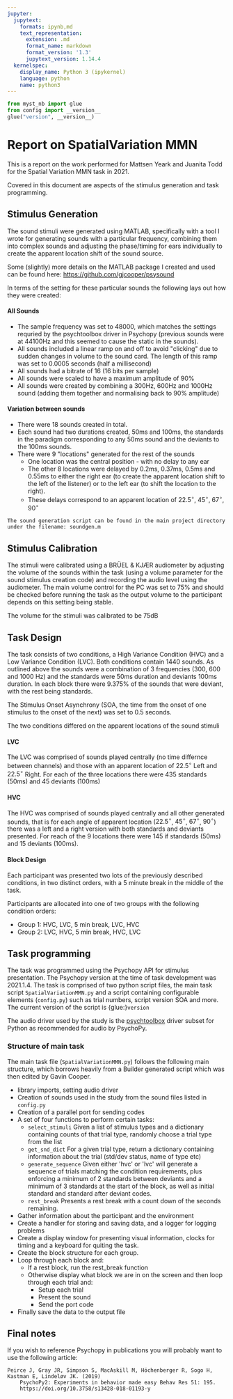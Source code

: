 ```yaml
---
jupyter:
  jupytext:
    formats: ipynb,md
    text_representation:
      extension: .md
      format_name: markdown
      format_version: '1.3'
      jupytext_version: 1.14.4
  kernelspec:
    display_name: Python 3 (ipykernel)
    language: python
    name: python3
---
```


```python tags=["hide-cell"]
from myst_nb import glue
from config import __version__
glue("version", __version__)
```

# Report on SpatialVariation MMN

This is a report on the work performed for Mattsen Yeark and Juanita Todd for the Spatial Variation MMN task  in 2021.

Covered in this document are aspects of the stimulus generation and task programming.


## Stimulus Generation

The sound stimuli were generated using MATLAB, specifically with a tool I wrote for generating sounds with a particular frequency, combining them into complex sounds and adjusting the phase/timing for ears individually to create the apparent location shift of the sound source.

Some (slightly) more details on the MATLAB package I created and used can be found here: https://github.com/gjcooper/psysound

In terms of the setting for these particular sounds the following lays out how they were created:

#### All Sounds

* The sample frequency was set to 48000, which matches the settings requried by the psychtoolbox driver in Psychopy (previous sounds were at 44100Hz and this seemed to cause the static in the sounds).
* All sounds included a linear ramp on and off to avoid "clicking" due to sudden changes in volume to the sound card. The length of this ramp was set to 0.0005 seconds (half a millisecond)
* All sounds had a bitrate of 16 (16 bits per sample)
* All sounds were scaled to have a maximum amplitude of 90%
* All sounds were created by combining a 300Hz, 600Hz and 1000Hz sound (adding them together and normalising back to 90% amplitude)

#### Variation between sounds

* There were 18 sounds created in total.
* Each sound had two durations created, 50ms and 100ms, the standards in the paradigm corresponding to any 50ms sound and the deviants to the 100ms sounds.
* There were 9 "locations" generated for the rest of the sounds
    * One location was the central position - with no delay to any ear
    * The other 8 locations were delayed by 0.2ms, 0.37ms, 0.5ms and 0.55ms to either the right ear (to create the apparent location shift to the left of the listener) or to the left ear (to shift the location to the right).
    * These delays correspond to an apparent location of $22.5^{\circ}$, $45^{\circ}$, $67^{\circ}$, $90^{\circ}$
    
```{note}
The sound generation script can be found in the main project directory under the filename: soundgen.m
```


## Stimulus Calibration

The stimuli were calibrated using a BRÜEL & KJÆR audiometer by adjusting the volume of the sounds within the task (using a volume parameter for the sound stimulus creation code) and recording the audio level using the audiometer. The main volume control for the PC was set to 75% and should be checked before running the task as the output volume to the participant depends on this setting being stable.

The volume for the stimuli was calibrated to be 75dB


## Task Design

The task consists of two conditions, a High Variance Condition (HVC) and a Low Variance Condition (LVC). Both conditions contain 1440 sounds. As outlined above the sounds were a combination of 3 frequencies (300, 600 and 1000 Hz) and the standards were 50ms duration and deviants 100ms duration. In each block there were 9.375% of the sounds that were deviant, with the rest being standards.

The Stimulus Onset Asynchrony (SOA, the time from the onset of one stimulus to the onset of the next) was set to 0.5 seconds.

The two conditions differed on the apparent locations of the sound stimuli

#### LVC 

The LVC was comprised of sounds played centrally (no time differnce between channels) and those with an apparent location of $22.5^{\circ}$ Left and $22.5^{\circ}$ Right. For each of the three locations there were 435 standards (50ms) and 45 deviants (100ms)

#### HVC

The HVC was comprised of sounds played centrally and all other generated sounds, that is for each angle of apparent location ($22.5^{\circ}$, $45^{\circ}$, $67^{\circ}$, $90^{\circ}$) there was a left and a right version with both standards and deviants presented. For reach of the 9 locations there were 145 if standards (50ms) and 15 deviants (100ms).

#### Block Design

Each participant was presented two lots of the previously described conditions, in two distinct orders, with a 5 minute break in the middle of the task.

Participants are allocated into one of two groups with the following condition orders:

* Group 1: HVC, LVC, 5 min break, LVC, HVC
* Group 2: LVC, HVC, 5 min break, HVC, LVC


## Task programming

The task was programmed using the Psychopy API for stimulus presentation. The Psychopy version at the time of task development was 2021.1.4. The task is comprised of two python script files, the main task script `SpatialVariationMMN.py` and a script containing configurable elements (`config.py`) such as trial numbers, script version SOA and more. The current version of the script is {glue:}`version`

The audio driver used by the study is the [psychtoolbox](http://psychtoolbox.org) driver subset for Python as recommended for audio by PsychoPy.

### Structure of main task

The main task file (`SpatialVariationMMN.py`) follows the following main structure, which borrows heavily from a Builder generated script which was then edited by Gavin Cooper.

* library imports, setting audio driver
* Creation of sounds used in the study from the sound files listed in `config.py`
* Creation of a parallel port for sending codes
* A set of four functions to perform certain tasks:
    * `select_stimuli` Given a list of stimulus types and a dictionary containing counts of that trial type, randomly choose a trial type from the list
    * `get_snd_dict` For a given trial type, return a dictionary containing information about the trial (std/dev status, name of type etc)
    * `generate_sequence` Given either 'hvc' or 'lvc' will generate a sequence of trials matching the condition requirements, plus enforcing a minimum of 2 standards between deviants and a minimum of 3 standards at the start of the block, as well as initial standard and standard after deviant codes.
    * `rest_break` Presents a rest break with a count down of the seconds remaining.
* Gather information about the participant and the environment
* Create a handler for storing and saving data, and a logger for logging problems
* Create a display window for presenting visual information, clocks for timing and a keyboard for quiting the task.
* Create the block structure for each group.
* Loop through each block and:
    * If a rest block, run the rest_break function
    * Otherwise display what block we are in on the screen and then loop through each trial and:
        * Setup each trial
        * Present the sound
        * Send the port code
* Finally save the data to the output file


## Final notes

If you wish to reference Psychopy in publications you will probably want to use the following article:

    Peirce J, Gray JR, Simpson S, MacAskill M, Höchenberger R, Sogo H, Kastman E, Lindeløv JK. (2019)
        PsychoPy2: Experiments in behavior made easy Behav Res 51: 195.
        https://doi.org/10.3758/s13428-018-01193-y
